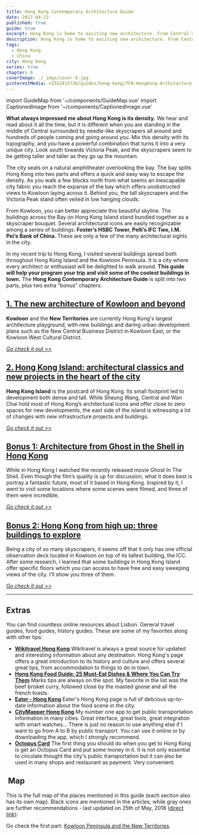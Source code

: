 ```yaml
---
title: Hong Kong Contemporary Architecture Guide
date: 2017-04-23
published: true
guide: true
excerpt: Hong Kong is home to exciting new architecture. From Central’s shiny skyscrapers to Kowloon’s sprawling housing blocks, this guide will help you discover and explore it.
description: Hong Kong is home to exciting new architecture. From Central’s shiny skyscrapers to Kowloon’s sprawling housing blocks, this guide will help you discover and explore it.
tags:
  - Hong Kong
  - China
city: Hong Kong
series: true
chapter: 0
coverImage: ./_imgs/cover-0.jpg
pinterestMedia: v1552415736/guides/hong-kong/TFA-HongKong-Architecture-Guide.jpg
---
```


import GuideMap from '~/components/GuideMap.vue'
import CaptionedImage from '~/components/CaptionedImage.vue'

**What always impressed me about Hong Kong is its density.** We hear and read about it all the time, but it is different when you are standing in the middle of Central surrounded by needle-like skyscrapers all around and hundreds of people coming and going around you. Mix this density with its topography, and you have a powerful combination that turns it into a very unique city. Look south towards Victoria Peak, and the skyscrapers seem to be getting taller and taller as they go up the mountain.

The city seats on a natural amphitheater overlooking the bay. The bay splits Hong Kong into two parts and offers a quick and easy way to escape the density. As you walk a few blocks north from what seems an inescapable city fabric you reach the expanse of the bay which offers unobstructed views to Kowloon laying across it. Behind you, the tall skyscrapers and the Victoria Peak stand often veiled in low hanging clouds.

From Kowloon, you can better appreciate this beautiful skyline. The buildings across the Bay on Hong Kong Island stand bundled together as a skyscraper bouquet. Several architectural icons are easily recognizable among a series of buildings: **Foster’s HSBC Tower, Pelli’s IFC Two, I.M. Pei’s Bank of China**. These are only a few of the many architectural sights in the city.

In my recent trip to Hong Kong, I visited several buildings spread both throughout Hong Kong Island and the Kowloon Peninsula. It is a city where every architect or enthusiast will be delighted to walk around. **This guide will help your program your trip and visit some of the coolest buildings in town.** The **Hong Kong Contemporary Architecture Guide** is split into two parts, plus two extra “bonus” chapters:

## [1. The new architecture of Kowloon and beyond](./hong-kong-01-kowloon.md)

<captioned-image alt="The Kowloon Peninsula seen from across the Bay in a misty morning" caption="The Kowloon Peninsula seen from across the Bay in a misty morning" imgFile="v1552415852/guides/hong-kong/170408-061742-CN-Hong_Kong.jpg"/>

**Kowloon** and the **New Territories** are currently Hong Kong's largest architecture playground, with new buildings and daring urban development plans such as the New Central Business District in Kowloon East, or the Kowloon West Cultural District.

_[Go check it out >>](./hong-kong-01-kowloon.md)_

## [2. Hong Kong Island: architectural classics and new projects in the heart of the city](./hong-kong-02-hong-kong-island.md)

<captioned-image alt='Sunset on Hong Kong Island' caption='Sunset on Hong Kong Island' imgFile='v1552415858/guides/hong-kong/170408-172544-CN-Hong_Kong.jpg' />

**Hong Kong Island** is the postcard of Hong Kong. Its small footprint led to development both dense and tall. While Sheung Wang, Central and Wan Chai hold most of Hong Kong’s architectural icons and offer close to zero spaces for new developments, the east side of the island is witnessing a lot of changes with new infrastructure projects and buildings.

_[Go check it out >>](./hong-kong-02-hong-kong-island.md)_

## [Bonus 1: Architecture from Ghost in the Shell in Hong Kong](./hong-kong-03-ghost-in-the-shell.md)

<captioned-image alt='Hong Kong Central' caption='Hong Kong Central: background to many scenes in Ghost In The Shell' imgFile='v1552415877/guides/hong-kong/170409-225120-CN-Hong_Kong.jpg' />

While in Hong Kong I watched the recently released movie Ghost In The Shell. Even though the film’s quality is up for discussion, what it does best is portray a fantastic future, most of it based in Hong Kong. Inspired by it, I went to visit some locations where some scenes were filmed, and three of them were incredible.

_[Go check it out >>](./hong-kong-03-ghost-in-the-shell.md)_

## [Bonus 2: Hong Kong from high up: three buildings to explore](./hong-kong-04-observatories.md)

<captioned-image alt="View from one of Hong Kong's many highrises" caption='' imgFile='v1552415883/guides/hong-kong/170411-155047-CN-Hong_Kong.jpg' />

Being a city of so many skyscrapers, it seems off that it only has one official observation deck located in Kowloon on top of its tallest building, the ICC. After some research, I learned that some buildings in Hong Kong Island offer specific floors which you can access to have free and easy sweeping views of the city. I’ll show you three of them.

_[Go check it out >>](./hong-kong-04-observatories.md)_

---

## Extras

You can find countless online resources about Lisbon. General travel guides, food guides, history guides. These are some of my favorites along with other tips:

- [**Wikitravel Hong Kong**](http://wikitravel.org/en/Hong_Kong) Wikitravel is always a great source for updated and interesting information about any destination. Hong Kong's page offers a great introduction to its history and culture and offers several great tips, from accommodation to things to do in town.
- [**Hong Kong Food Guide: 25 Must-Eat Dishes & Where You Can Try Them**](https://migrationology.com/hong-kong-food-guide/) Marks tips are always on the spot. My favorite in the list was the beef brisket curry, followed close by the roasted goose and all the french toasts.
- **[Eater - Hong Kong](http://www.eater.com/hong-kong)** Eater's Hong Kong page is full of delicious up-to-date information about the food scene in the city.
- **[CityMapper Hong Kong](https://citymapper.com/hong-kong?set_region=hk-hongkong)** My number one app to get public transportation information in many cities. Great interface, great tools, great integration with smart watches... There is just no reason to use anything else if I want to go from A to B by public transport. You can use it online or by downloading the app, which I strongly recommend.
- **[Octopus Card](http://www.octopus.com.hk/home/en/index.html)** The first thing you should do when you get to Hong Kong is get an Octopus Card and put some money in it. It is not only essential to circulate thought the city's public transportation but it can also be used in many shops and restaurant as payment. Very convenient.

##  Map

This is the full map of the places mentioned in this guide (each section also has its own map). Black icons are mentioned in the articles, while gray ones are further recommendations - last updated on 25th of May, 2018 ([direct link](https://drive.google.com/open?id=1-yMbN0OOANrk_KHWnBdSpjTVpW4&usp=sharing)):

<guide-map title="Architecture Map of Hong Kong" map="https://www.google.com/maps/d/u/1/embed?mid=1-yMbN0OOANrk_KHWnBdSpjTVpW4" />

Go check the first part: [Kowloon Peninsula and the New Territories](./hong-kong-01-kowloon.md).
